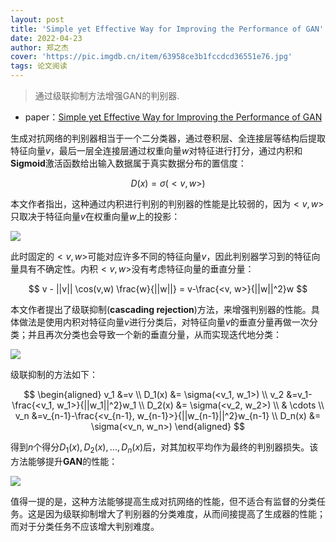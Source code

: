 ```yaml
---
layout: post
title: 'Simple yet Effective Way for Improving the Performance of GAN'
date: 2022-04-23
author: 郑之杰
cover: 'https://pic.imgdb.cn/item/63958ce3b1fccdcd36551e76.jpg'
tags: 论文阅读
---
```


> 通过级联抑制方法增强GAN的判别器.

- paper：[Simple yet Effective Way for Improving the Performance of GAN](https://arxiv.org/abs/1911.10979)

生成对抗网络的判别器相当于一个二分类器，通过卷积层、全连接层等结构后提取特征向量$v$，最后一层全连接层通过权重向量$w$对特征进行打分，通过内积和**Sigmoid**激活函数给出输入数据属于真实数据分布的置信度：

$$ D(x) = \sigma(<v, w>) $$

本文作者指出，这种通过内积进行判别的判别器的性能是比较弱的，因为$<v, w>$只取决于特征向量$v$在权重向量$w$上的投影：

![](https://pic.imgdb.cn/item/63959665b1fccdcd36652bcd.jpg)

此时固定的$<v, w>$可能对应许多不同的特征向量$v$，因此判别器学习到的特征向量具有不确定性。内积$<v, w>$没有考虑特征向量的垂直分量：

$$ v - ||v|| \cos(v,w) \frac{w}{||w||} = v-\frac{<v, w>}{||w||^2}w $$

本文作者提出了级联抑制(**cascading rejection**)方法，来增强判别器的性能。具体做法是使用内积对特征向量$v$进行分类后，对特征向量$v$的垂直分量再做一次分类；并且再次分类也会导致一个新的垂直分量，从而实现迭代地分类：

![](https://pic.imgdb.cn/item/639597a9b1fccdcd3666bc29.jpg)

级联抑制的方法如下：

$$ \begin{aligned} v_1 &=v \\ D_1(x) &= \sigma(<v_1, w_1>) \\ v_2 &=v_1-\frac{<v_1, w_1>}{||w_1||^2}w_1 \\ D_2(x) &= \sigma(<v_2, w_2>) \\ & \cdots  \\ v_n &=v_{n-1}-\frac{<v_{n-1}, w_{n-1}>}{||w_{n-1}||^2}w_{n-1} \\ D_n(x) &= \sigma(<v_n, w_n>) \end{aligned} $$

得到$n$个得分$D_1(x),D_2(x),...,D_n(x)$后，对其加权平均作为最终的判别器损失。该方法能够提升**GAN**的性能：

![](https://pic.imgdb.cn/item/6395990cb1fccdcd3668db98.jpg)

值得一提的是，这种方法能够提高生成对抗网络的性能，但不适合有监督的分类任务。这是因为级联抑制增大了判别器的分类难度，从而间接提高了生成器的性能；而对于分类任务不应该增大判别难度。